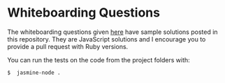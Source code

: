 # Whiteboarding Questions

The whiteboarding questions given [here](https://docs.google.com/document/d/1MrvG5CJqOsjYFF5DenwRpZiB4rsIRxfzG50DdMpAz-8/edit#) have sample solutions posted in this repository.  They are JavaScript solutions and I encourage you to provide a pull request with Ruby versions.  

You can run the tests on the code from the project folders with:

```bash
$  jasmine-node .
```
